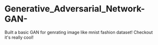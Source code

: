 # Generative_Adversarial_Network-GAN-
Built a basic GAN for genrating image like mnist fashion dataset! Checkout it's really cool!
